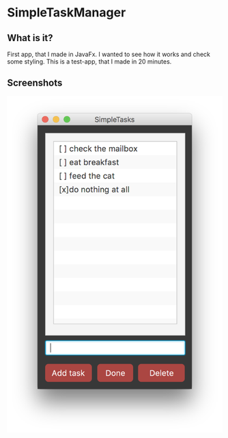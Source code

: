  # SimpleTaskManager

## What is it?
First app, that I made in JavaFx. I wanted to see how it works and check some styling. This is a test-app, that I made in 20 minutes. 

## Screenshots
![Main Window](/screenshots/1.png)


